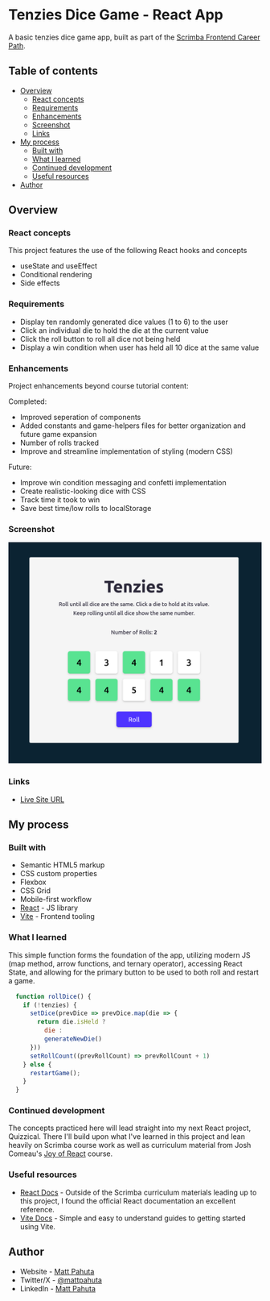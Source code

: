 # Tenzies Dice Game - React App

A basic tenzies dice game app, built as part of the [Scrimba Frontend Career Path](https://scrimba.com/).

## Table of contents

- [Overview](#overview)
  - [React concepts](#react-concepts)
  - [Requirements](#requirements)
  - [Enhancements](#enhancements)
  - [Screenshot](#screenshot)
  - [Links](#links)
- [My process](#my-process)
  - [Built with](#built-with)
  - [What I learned](#what-i-learned)
  - [Continued development](#continued-development)
  - [Useful resources](#useful-resources)
- [Author](#author)

## Overview

### React concepts
This project features the use of the following React hooks and concepts

- useState and useEffect
- Conditional rendering
- Side effects

### Requirements
- Display ten randomly generated dice values (1 to 6) to the user
- Click an individual die to hold the die at the current value
- Click the roll button to roll all dice not being held
- Display a win condition when user has held all 10 dice at the same value

### Enhancements
Project enhancements beyond course tutorial content:

Completed:
- Improved seperation of components 
- Added constants and game-helpers files for better organization and future game expansion
- Number of rolls tracked
- Improve and streamline implementation of styling (modern CSS)

Future:
- Improve win condition messaging and confetti implementation
- Create realistic-looking dice with CSS
- Track time it took to win
- Save best time/low rolls to localStorage

### Screenshot

![](./project-ss.png)

### Links

- [Live Site URL]()

## My process

### Built with

- Semantic HTML5 markup
- CSS custom properties
- Flexbox
- CSS Grid
- Mobile-first workflow
- [React](https://reactjs.org/) - JS library
- [Vite](https://vitejs.dev/) - Frontend tooling

### What I learned

This simple function forms the foundation of the app, utilizing modern JS (map method, arrow functions, and ternary operator), accessing React State, and allowing for the primary button to be used to both roll and restart a game.
```js
  function rollDice() {
    if (!tenzies) {
      setDice(prevDice => prevDice.map(die => {
        return die.isHeld ?
          die :
          generateNewDie()
      }))
      setRollCount((prevRollCount) => prevRollCount + 1)
    } else {
      restartGame();
    }
  }
```

### Continued development

The concepts practiced here will lead straight into my next React project, Quizzical. There I'll build upon what I've learned in this project and lean heavily on Scrimba course work as well as curriculum material from Josh Comeau's [Joy of React](https://www.joyofreact.com/) course.

### Useful resources

- [React Docs](https://react.dev/learn) - Outside of the Scrimba curriculum materials leading up to this project, I found the official React documentation an excellent reference.
- [Vite Docs](https://vitejs.dev/guide/) - Simple and easy to understand guides to getting started using Vite.

## Author

- Website - [Matt Pahuta](https://www.mattpahuta.com)
- Twitter/X - [@mattpahuta](https://www.twitter.com/MattPahuta)
- LinkedIn - [Matt Pahuta](www.linkedin.com/in/mattpahuta)
